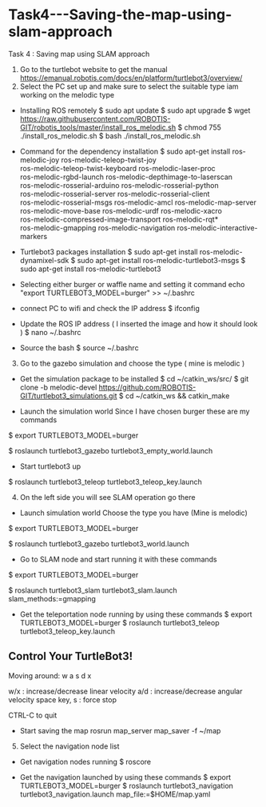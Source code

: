 # Task4---Saving-the-map-using-slam-approach
Task 4 :  Saving map using SLAM approach 
1)  Go to the turtlebot website to get the manual 
https://emanual.robotis.com/docs/en/platform/turtlebot3/overview/
2)  Select the PC set up and make sure to select the suitable type iam working on the melodic type 
-  Installing ROS remotely 
$ sudo apt update
$ sudo apt upgrade
$ wget https://raw.githubusercontent.com/ROBOTIS-GIT/robotis_tools/master/install_ros_melodic.sh
$ chmod 755 ./install_ros_melodic.sh 
$ bash ./install_ros_melodic.sh
-  Command for the dependency installation 
$ sudo apt-get install ros-melodic-joy ros-melodic-teleop-twist-joy \
  ros-melodic-teleop-twist-keyboard ros-melodic-laser-proc \
  ros-melodic-rgbd-launch ros-melodic-depthimage-to-laserscan \
  ros-melodic-rosserial-arduino ros-melodic-rosserial-python \
  ros-melodic-rosserial-server ros-melodic-rosserial-client \
  ros-melodic-rosserial-msgs ros-melodic-amcl ros-melodic-map-server \
  ros-melodic-move-base ros-melodic-urdf ros-melodic-xacro \
  ros-melodic-compressed-image-transport ros-melodic-rqt* \
  ros-melodic-gmapping ros-melodic-navigation ros-melodic-interactive-markers

-  Turtlebot3 packages installation 
$ sudo apt-get install ros-melodic-dynamixel-sdk
$ sudo apt-get install ros-melodic-turtlebot3-msgs
$ sudo apt-get install ros-melodic-turtlebot3

-  Selecting either burger or waffle name and setting it command
echo "export TURTLEBOT3_MODEL=burger" >> ~/.bashrc

-  connect PC to wifi and check the IP address
$ ifconfig


-  Update the ROS IP address ( I inserted the image and how it should look )
$ nano ~/.bashrc


-  Source the bash 
$ source ~/.bashrc

3)  Go to the gazebo simulation and choose the type ( mine is melodic ) 
-  Get the simulation package to be installed 
$ cd ~/catkin_ws/src/
 $ git clone -b melodic-devel https://github.com/ROBOTIS-GIT/turtlebot3_simulations.git
$ cd ~/catkin_ws && catkin_make

-  Launch the simulation world 
Since I have chosen burger these are my commands 


$ export TURTLEBOT3_MODEL=burger



$ roslaunch turtlebot3_gazebo turtlebot3_empty_world.launch

-  Start turtlebot3 up 


$ roslaunch turtlebot3_teleop turtlebot3_teleop_key.launch

4)  On the left side you will see SLAM operation go there 
-  Launch simulation world 
Choose the type you have (Mine is melodic)


$ export TURTLEBOT3_MODEL=burger


$ roslaunch turtlebot3_gazebo turtlebot3_world.launch

-  Go to SLAM node and start running it with these commands 


$ export TURTLEBOT3_MODEL=burger


$ roslaunch turtlebot3_slam turtlebot3_slam.launch slam_methods:=gmapping

-  Get the teleportation node running by using these commands 
$ export TURTLEBOT3_MODEL=burger
$ roslaunch turtlebot3_teleop turtlebot3_teleop_key.launch

 Control Your TurtleBot3!
 ---------------------------
 Moving around:
        w
   a    s    d
        x

 w/x : increase/decrease linear velocity
 a/d : increase/decrease angular velocity
 space key, s : force stop

 CTRL-C to quit

-  Start saving the map 
rosrun map_server map_saver -f ~/map

5)  Select the navigation node list 
-  Get navigation nodes running 
 $ roscore

-  Get the navigation launched by using these commands 
$ export TURTLEBOT3_MODEL=burger
$ roslaunch turtlebot3_navigation turtlebot3_navigation.launch map_file:=$HOME/map.yaml
